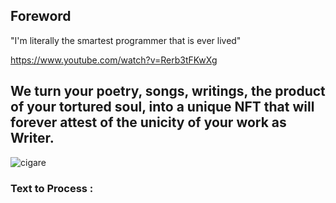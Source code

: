 ## Foreword 

"I'm literally the smartest programmer that is ever lived" 

https://www.youtube.com/watch?v=Rerb3tFKwXg

## We turn your poetry, songs, writings, the product of your tortured soul, into a unique NFT that will forever attest of the unicity of your work as Writer.

![cigare](https://i1.wp.com/www.mots-surannes.fr/wp-content/uploads/2018/03/mots-surannes-brut-de-pomme.jpg)


### Text to Process :
